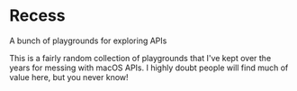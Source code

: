 # Recess
A bunch of playgrounds for exploring APIs

This is a fairly random collection of playgrounds that I've kept over the years for messing with macOS APIs. I highly doubt people will find much of value here, but you never know!
